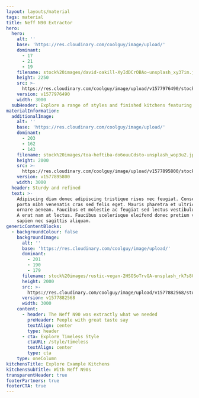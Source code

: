 ```yaml
---
layout: layouts/material
tags: material
title: Neff N90 Extractor
hero:
  hero:
    alt: ''
    base: 'https://res.cloudinary.com/coolguy/image/upload/'
    dominant:
      - 17
      - 21
      - 19
    filename: stock%20images/david-oakill-XyIdDCrOBAo-unsplash_xy37im.jpg
    height: 2250
    src: >-
      https://res.cloudinary.com/coolguy/image/upload/v1577976490/stock%20images/david-oakill-XyIdDCrOBAo-unsplash_xy37im.jpg
    version: v1577976490
    width: 3000
  subHeader: Explore a range of styles and finished kitchens featuring the Neff N90 below
materialInformation:
  additionalImage:
    alt: ''
    base: 'https://res.cloudinary.com/coolguy/image/upload/'
    dominant:
      - 203
      - 162
      - 143
    filename: stock%20images/toa-heftiba-do6ouuCdsto-unsplash_wop3u2.jpg
    height: 2000
    src: >-
      https://res.cloudinary.com/coolguy/image/upload/v1577895800/stock%20images/toa-heftiba-do6ouuCdsto-unsplash_wop3u2.jpg
    version: v1577895800
    width: 3000
  header: Sturdy and refined
  text: >-
    Adipiscing diam donec adipiscing tristique risus nec feugiat. Consequat id
    porta nibh venenatis cras sed felis eget. Mauris pharetra et ultrices neque
    ornare aenean. Faucibus et molestie ac feugiat sed lectus vestibulum mattis.
    A erat nam at lectus. Faucibus scelerisque eleifend donec pretium vulputate
    sapien nec sagittis aliquam.
genericContentBlocks:
  - backgroundColour: false
    backgroundImage:
      alt: ''
      base: 'https://res.cloudinary.com/coolguy/image/upload/'
      dominant:
        - 201
        - 190
        - 179
      filename: stock%20images/rustic-vegan-2HSOSoTrvGA-unsplash_rk7s80.jpg
      height: 2000
      src: >-
        https://res.cloudinary.com/coolguy/image/upload/v1577882568/stock%20images/rustic-vegan-2HSOSoTrvGA-unsplash_rk7s80.jpg
      version: v1577882568
      width: 3000
    content:
      - header: The Neff N90 was extractly what we needed
        preHeader: People with great taste say
        textAlign: center
        type: header
      - cta: Explore Timeless Style
        ctaURL: /style/timeless
        textAlign: center
        type: cta
    type: oneColumn
kitchensTitle: Explore Example Kitchens
kitchensSubTitle: With Neff N90s
transparentHeader: true
footerPartners: true
footerCTA: true
---
```


